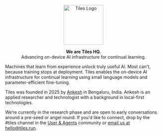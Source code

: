 <p align="center">
  <a href="https://github.com/tileshq/">
    <img src="https://avatars.githubusercontent.com/u/210493283?s=400&u=7dcb8aa07dd8e4dab8ed80d2b3920207cf96e880&v=4" alt="Tiles Logo" width="128" />
  </a>
</p>

<p align="center">
  <strong>We are Tiles HQ.</strong><br />
  Advancing on-device AI infrastructure for continual learning.
</p>

<p>
  Machines that learn from experience unlock truly useful Al. Most can't, because training stops at deployment. Tiles enables the on-device AI infrastructure for continual learning using small language models and parameter-efficient fine-tuning.
</p>

<p>
  Tiles was founded in 2025 by <a href="https://ankeshbharti.com/">Ankesh</a> in Bengaluru, India. Ankesh is an applied researcher and technologist with a background in local-first technologies.

</p>

<p>
  We’re currently in the research phase and are open to early conversations around a pre-seed or angel round. 
  If you'd like to connect, drop by the #tiles channel in the 
  <a href="https://userandagents.com/" target="_blank" rel="noopener noreferrer">User &amp; Agents</a> 
  community or <a href="mailto:hello@tiles.run">email us at hello@tiles.run</a>.
</p>

